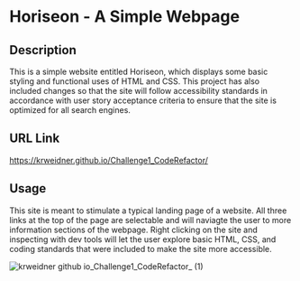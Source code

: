 # Horiseon - A Simple Webpage

## Description

This is a simple website entitled Horiseon, which displays some basic styling and functional uses of HTML and CSS. This project has also included changes so 
that the site will follow accessibility standards in accordance with user story acceptance criteria to ensure that the site is optimized for all search engines.

## URL Link

https://krweidner.github.io/Challenge1_CodeRefactor/

## Usage

This site is meant to stimulate a typical landing page of a website. All three links at the top of the page are selectable and will naviagte 
the user to more information sections of the webpage. Right clicking on the site and inspecting with dev tools will let the user explore 
basic HTML, CSS, and coding standards that were included to make the site more accessible. 

![krweidner github io_Challenge1_CodeRefactor_ (1)](https://user-images.githubusercontent.com/42842725/236083005-5794366a-4570-4b24-bcbe-9c59971896ee.png)
